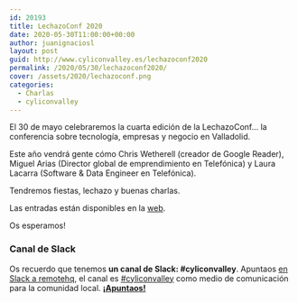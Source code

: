 ```yaml
---
id: 20193
title: LechazoConf 2020
date: 2020-05-30T11:00:00+00:00
author: juanignaciosl
layout: post
guid: http://www.cyliconvalley.es/lechazoconf2020
permalink: /2020/05/30/lechazoconf2020/
cover: /assets/2020/lechazoconf.png
categories:
  - Charlas
  - cyliconvalley
---
```


El 30 de mayo celebraremos la cuarta edición de la LechazoConf... la conferencia sobre tecnología, empresas y negocio en Valladolid.

Este año vendrá gente cómo Chris Wetherell (creador de Google Reader), Miguel Arias (Director global de emprendimiento en Telefónica) y Laura Lacarra (Software & Data Engineer en Telefónica).

Tendremos fiestas, lechazo y buenas charlas.

Las entradas están disponibles en la <a href="https://lechazoconf.com">web</a>.

Os esperamos!

### Canal de Slack

Os recuerdo que tenemos **un canal de Slack: #cyliconvalley**. Apuntaos [en Slack a remotehq](https://cyliconvalley.herokuapp.com/), el canal es [#cyliconvalley](https://remotehq.slack.com/messages/CCF7QGREE) como medio de comunicación para la comunidad local. **[¡Apuntaos!](https://remotehq.slack.com/messages/CCF7QGREE)**
